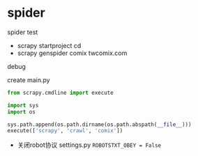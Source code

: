 # spider
spider test

* scrapy startproject <project name>
cd
* scrapy genspider comix twcomix.com

debug

create main.py
```python
from scrapy.cmdline import execute

import sys
import os

sys.path.append(os.path.dirname(os.path.abspath(__file__)))
execute(['scrapy', 'crawl', 'comix'])
```

* 关闭robot协议
settings.py
`ROBOTSTXT_OBEY = False`
